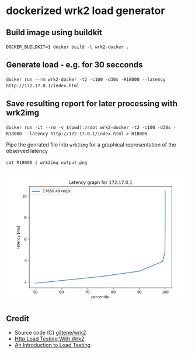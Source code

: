 # dockerized wrk2 load generator

## Build image using buildkit

`DOCKER_BUILDKIT=1 docker build -t wrk2-docker .`

## Generate load - e.g. for 30 secconds

`docker run --rm wrk2-docker -t2 -c100 -d30s -R18000 --latency http://172.17.0.1/index.html`

## Save resulting report for later processing with wrk2img

`docker run -it --rm -v $(pwd):/root wrk2-docker -t2 -c100 -d30s -R18000 --latency http://172.17.0.1/index.html > R18000`

Pipe the genrated file into `wrk2img` for a graphical representation of the observed latency

`cat R18000 | wrk2img output.png`

![](output/output.png)

## Credit

* Source code (C) [giltene/wrk2](https://github.com/giltene/wrk2)
* [Http Load Testing With Wrk2](https://www.yangyang.cloud/blog/2018/11/05/http-load-testing-with-wrk2/)
* [An Introduction to Load Testing](https://www.digitalocean.com/community/tutorials/an-introduction-to-load-testing)
